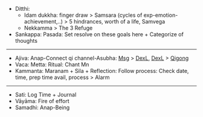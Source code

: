 + Ditthi:
  + Idam dukkha: finger draw > Samsara (cycles of exp-emotion-achievement,..) > 5 hindrances, worth of a life, Samvega
  + Nekkamma > The 3 Refuge
+ Sankappa: Pasada: Set resolve on these goals here + Categorize of thoughts
---
+ Ajiva: Anap-Connect qi channel-Asubha: [Msg](https://github.com/ThanhNguyen24590/Body/blob/main/00.Exc_Msg.md) > [DexL](https://github.com/ThanhNguyen24590/Body/blob/main/1.1.Exc_DexL.md), [DexL](https://github.com/ThanhNguyen24590/Body/blob/main/1.2.Exc_Dex.md) > [Qigong](https://github.com/ThanhNguyen24590/Body/blob/main/2.1.Exc_Qi_5-Animalls.md)
+ Vaca: Metta: Ritual: Chant Mn
+ Kammanta: Maranam + Sila + Reflection: Follow process: Check date, time, prep time avail, process > Alarm
---
+ Sati: Log Time + Journal
+ Vāyāma: Fire of effort
+ Samadhi: Anap-Being
